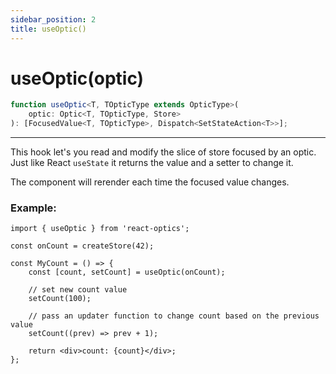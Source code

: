 ```yaml
---
sidebar_position: 2
title: useOptic()
---
```


# useOptic(optic)

```ts
function useOptic<T, TOpticType extends OpticType>(
    optic: Optic<T, TOpticType, Store>
): [FocusedValue<T, TOpticType>, Dispatch<SetStateAction<T>>];
```

---

This hook let's you read and modify the slice of store focused by an optic.  
Just like React `useState` it returns the value and a setter to change it.

The component will rerender each time the focused value changes.

### Example:

```tsx
import { useOptic } from 'react-optics';

const onCount = createStore(42);

const MyCount = () => {
    const [count, setCount] = useOptic(onCount);

    // set new count value
    setCount(100);

    // pass an updater function to change count based on the previous value
    setCount((prev) => prev + 1);

    return <div>count: {count}</div>;
};
```
